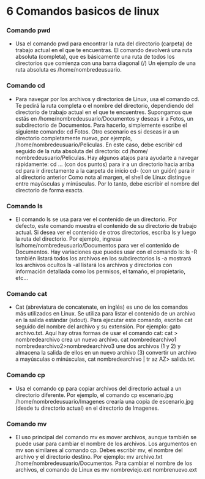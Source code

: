# 6 Comandos basicos de linux
### Comando pwd
   * Usa el comando pwd para encontrar la ruta del directorio (carpeta) de trabajo actual en el que te encuentras. El comando devolverá una ruta absoluta (completa), que es básicamente una ruta de todos los directorios que comienza con una barra diagonal (/) Un ejemplo de una ruta absoluta es /home/nombredeusuario.
### Comando cd 
   * Para navegar por los archivos y directorios de Linux, usa el comando cd. Te pedirá la ruta completa o el nombre del directorio, dependiendo del directorio de trabajo actual en el que te encuentres.
   Supongamos que estás en /home/nombredeusuario/Documentos y deseas ir a Fotos, un subdirectorio de Documentos. Para hacerlo, simplemente escribe el siguiente comando: cd Fotos.
   Otro escenario es si deseas ir a un directorio completamente nuevo, por ejemplo, /home/nombredeusuario/Peliculas. En este caso, debe escribir cd seguido de la ruta absoluta del directorio: cd /home/ nombredeusuario/Peliculas.
   Hay algunos atajos para ayudarte a navegar rápidamente: cd … (con dos puntos) para ir a un directorio hacia arriba
   cd para ir directamente a la carpeta de inicio cd- (con un guión) para ir al directorio anterior
   Como nota al margen, el shell de Linux distingue entre mayúsculas y minúsculas. Por lo tanto, debe escribir el nombre del directorio de forma exacta.
### Comando ls
   * El comando ls se usa para ver el contenido    de un directorio. Por defecto, este comando muestra el contenido de su directorio de trabajo actual.
    Si desea ver el contenido de otros directorios, escriba ls y luego la ruta del directorio. Por ejemplo, ingresa ls/home/nombredeusuario/Documentos para ver el contenido de Documentos.
    Hay variaciones que puedes usar con el comando ls:
    ls -R también listará todos los archivos en los subdirectorios ls -a mostrará los archivos ocultos ls -al listará los archivos y directorios con información detallada como los permisos, el tamaño, el propietario, etc...
### Comando cat 
   * Cat (abreviatura de concatenate, en inglés) es uno de los comandos más utilizados en Linux. Se utiliza para listar el contenido de un archivo en la salida estándar (sdout). Para ejecutar este comando, escribe cat seguido del nombre del archivo y su extensión. Por ejemplo: gato archivo.txt.
    Aquí hay otras formas de usar el comando cat:
    cat > nombredearchivo crea un nuevo archivo. cat nombredearchivo1 nombredearchivo2>nombredearchivo3 une dos archivos (1 y 2) y almacena la salida de ellos en un nuevo archivo (3) convertir un archivo a mayúsculas o minúsculas, cat nombredearchivo | tr az AZ> salida.txt.
### Comando cp 
   * Usa el comando cp para copiar archivos del directorio actual a un directorio diferente.
    Por ejemplo, el comando cp escenario.jpg /home/nombredeusuario/Imagenes crearía una copia de escenario.jpg (desde tu directorio actual) en el directorio de Imagenes.
### Comando mv 
  * El uso principal del comando mv es mover archivos, aunque también se puede usar para cambiar el nombre de los archivos.
    Los argumentos en mv son similares al comando cp. Debes escribir mv, el nombre del archivo y el directorio destino. Por ejemplo: mv archivo.txt /home/nombredeusuario/Documentos.
    Para cambiar el nombre de los archivos, el comando de Linux es mv nombreviejo.ext nombrenuevo.ext
